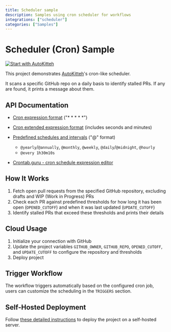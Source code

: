 ```yaml
---
title: Scheduler sample
description: Samples using cron scheduler for workflows
integrations: ["scheduler"]
categories: ["Samples"]
---
```


# Scheduler (Cron) Sample

[![Start with AutoKitteh](https://autokitteh.com/assets/autokitteh-badge.svg)](https://app.autokitteh.cloud/template?name=samples/scheduler)

This project demonstrates
[AutoKitteh](https://github.com/autokitteh/autokitteh)'s
cron-like scheduler.

It scans a specific GitHub repo on a daily basis to identify stalled PRs. If
any are found, it prints a message about them.

## API Documentation

- [Cron expression format](https://pkg.go.dev/github.com/robfig/cron/v3#hdr-CRON_Expression_Format)
  ("\* \* \* \* \*")

- [Cron extended expression format](https://pkg.go.dev/github.com/robfig/cron/v3#hdr-Alternative_Formats)
  (includes seconds and minutes)

- [Predefined schedules and intervals](https://pkg.go.dev/github.com/robfig/cron#hdr-Predefined_schedules)
  ("@" format)

  - `@yearly`/`@annually`, `@monthly`, `@weekly`, `@daily`/`@midnight`, `@hourly`
  - `@every 1h30m10s`

- [Crontab.guru - cron schedule expression editor](https://crontab.guru/)

## How It Works

1. Fetch open pull requests from the specified GitHub repository, excluding drafts and WIP (Work in Progress) PRs
2. Check each PR against predefined thresholds for how long it has been open (`OPENED_CUTOFF`) and when it was last updated (`UPDATE_CUTOFF`)
3. Identify stalled PRs that exceed these thresholds and prints their details

## Cloud Usage

1.  Initialize your connection with GitHub
2.  Update the project variables `GITHUB_OWNER`, `GITHUB_REPO`, `OPENED_CUTOFF`, and `UPDATE_CUTOFF` to configure the repository and thresholds
3.  Deploy project

## Trigger Workflow

The workflow triggers automatically based on the configured cron job, users can customize the scheduling in the `TRIGGERS` section.

## Self-Hosted Deployment

Follow [these detailed instructions](https://docs.autokitteh.com/get_started/deployment) to deploy the project on a self-hosted server.
